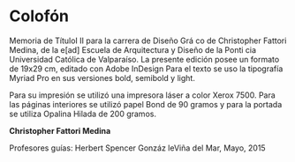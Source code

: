 # Colofón


Memoria de TítuloI II para la carrera de Diseño Grá co de Christopher Fattori Medina, de la e[ad] Escuela de Arquitectura y Diseño de la Ponti cia Universidad Católica de Valparaíso.
La presente edición posee un formato de 19x29 cm, editado con Adobe InDesign Para el texto se uso la tipografía Myriad Pro en sus versiones bold, semibold y light.

Para su impresión se utilizó una impresora láser a color Xerox 7500. Para las páginas interiores se utilizó papel Bond de 90 gramos y para la portada se utiliza Opalina Hilada de 200 gramos.

**Christopher Fattori Medina**

Profesores guías: Herbert Spencer Gonzáz
leViña del Mar, Mayo, 2015